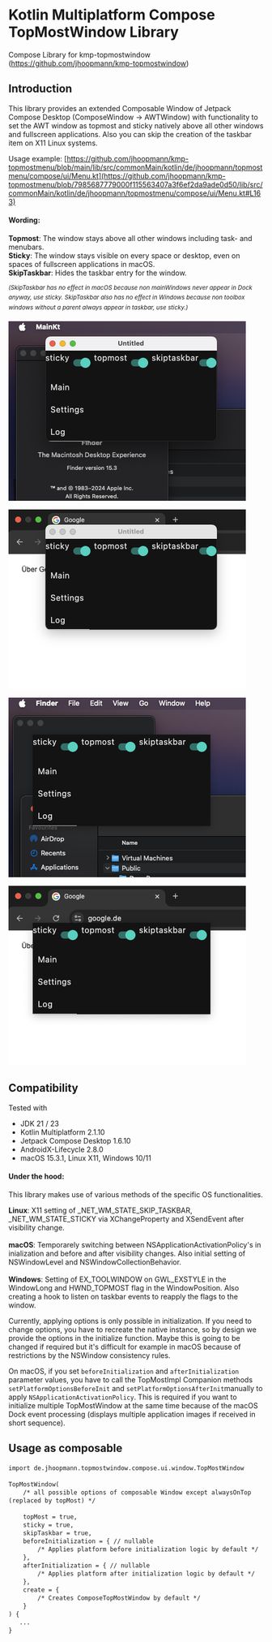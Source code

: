 # Kotlin Multiplatform Compose TopMostWindow Library

Compose Library for kmp-topmostwindow (https://github.com/jhoopmann/kmp-topmostwindow)

## Introduction
This library provides an extended Composable Window of Jetpack Compose Desktop (ComposeWindow -> AWTWindow) with functionality to set the AWT window as topmost and sticky natively above all other windows and fullscreen applications. Also you can skip the creation of the taskbar item on X11 Linux systems.

Usage example: [https://github.com/jhoopmann/kmp-topmostmenu/blob/main/lib/src/commonMain/kotlin/de/jhoopmann/topmostmenu/compose/ui/Menu.kt](https://github.com/jhoopmann/kmp-topmostmenu/blob/7985687779000f115563407a3f6ef2da9ade0d50/lib/src/commonMain/kotlin/de/jhoopmann/topmostmenu/compose/ui/Menu.kt#L163)

#### Wording:

**Topmost**: The window stays above all other windows including task- and menubars. \
**Sticky**: The window stays visible on every space or desktop, even on spaces of fullscreen applications in macOS. \
**SkipTaskbar**: Hides the taskbar entry for the window.

 *<sup>(SkipTaskbar has no effect in macOS because non mainWindows never appear in Dock anyway, use sticky.
 SkipTaskbar also has no effect in Windows because non toolbox windows without a parent always appear in taskbar, use sticky.) </sub>*


![TopMost as decorated on desktop space.](/doc/img/topmost-decorated.png)

![TopMost as decorated on foreign application  fullscreen space.](/doc/img/topmost-decorated-fullscreen.png)

![TopMost as undecorated on desktop space.](/doc/img/topmost.png)

![TopMost as undecorated on foreign application  fullscreen space.](/doc/img/topmost-fullscreen.png)

## Compatibility

Tested with
- JDK 21 / 23
- Kotlin Multiplatform 2.1.10
- Jetpack Compose Desktop 1.6.10
- AndroidX-Lifecycle 2.8.0
- macOS 15.3.1, Linux X11, Windows 10/11

#### Under the hood:

This library makes use of various methods of the specific OS functionalities.

**Linux**: X11 setting of _NET_WM_STATE_SKIP_TASKBAR, _NET_WM_STATE_STICKY via XChangeProperty and XSendEvent after visibility change. \
\
**macOS**: Temporarely switching between NSApplicationActivationPolicy's in inialization and before and after visibility changes. Also initial setting of NSWindowLevel and NSWindowCollectionBehavior. \
\
**Windows**: Setting of EX_TOOLWINDOW on GWL_EXSTYLE in the WindowLong and HWND_TOPMOST flag in the WindowPosition. Also creating a hook to listen on taskbar events to reapply the flags to the window.

Currently, applying options is only possible in initialization. If you need to change options, you have to recreate the native instance, so by design we provide the options in the initialize function. Maybe this is going to be changed if required but it's difficult for example in macOS because of restrictions by the NSWindow consistency rules.

On macOS, if you set ```beforeInitialization``` and ```afterInitialization``` parameter values, you have to call the TopMostImpl Companion methods ```setPlatformOptionsBeforeInit``` and ```setPlatformOptionsAfterInit```manually to apply ```NSApplicationActivationPolicy```. This is required if you want to initialize multiple TopMostWindow at the same time because of the macOS Dock event processing (displays multiple application images if received in short sequence).

## Usage as composable

```
import de.jhoopmann.topmostwindow.compose.ui.window.TopMostWindow

TopMostWindow(
    /* all possible options of composable Window except alwaysOnTop (replaced by topMost) */

    topMost = true,
    sticky = true,
    skipTaskbar = true,
    beforeInitialization = { // nullable
        /* Applies platform before initialization logic by default */
    },
    afterInitialization = { // nullable
        /* Applies platform after initialization logic by default */
    },
    create = {
        /* Creates ComposeTopMostWindow by default */
    }
) {
   ...
}
```

